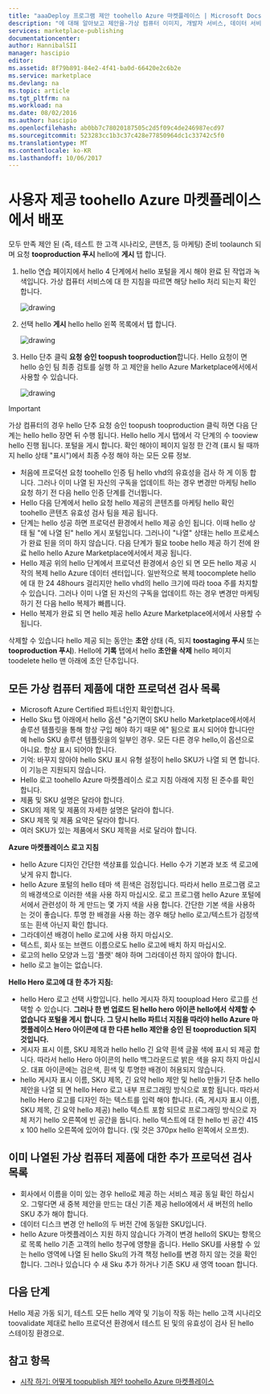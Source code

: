 ```yaml
---
title: "aaaDeploy 프로그램 제안 toohello Azure 마켓플레이스 | Microsoft Docs"
description: "에 대해 알아보고 제안을-가상 컴퓨터 이미지, 개발자 서비스, 데이터 서비스 등-Azure 마켓플레이스 toohello hello 지침 toodeploy 과정을 안내 합니다."
services: marketplace-publishing
documentationcenter: 
author: HannibalSII
manager: hascipio
editor: 
ms.assetid: 8f79b891-84e2-4f41-ba0d-66420e2c6b2e
ms.service: marketplace
ms.devlang: na
ms.topic: article
ms.tgt_pltfrm: na
ms.workload: na
ms.date: 08/02/2016
ms.author: hascipio
ms.openlocfilehash: ab0bb7c78020187505c2d5f09c4de246987ecd97
ms.sourcegitcommit: 523283cc1b3c37c428e77850964dc1c33742c5f0
ms.translationtype: MT
ms.contentlocale: ko-KR
ms.lasthandoff: 10/06/2017
---
```

# <a name="deploy-your-offer-toohello-azure-marketplace"></a>사용자 제공 toohello Azure 마켓플레이스에서 배포
모두 만족 제안 된 (즉, 테스트 한 고객 시나리오, 콘텐츠, 등 마케팅) 준비 toolaunch 되며 요청 **tooproduction 푸시** hello에 **게시** 탭 합니다.  

1. hello 연습 페이지에서 hello 4 단계에서 hello 포털을 게시 해야 완료 된 작업과 녹색입니다. 가상 컴퓨터 서비스에 대 한 지침을 따르면 해당 hello 처리 되는지 확인 합니다.
   
    ![drawing][img-pubportal-walkthru-checked]
2. 선택 hello **게시** hello hello 왼쪽 목록에서 탭 합니다.
   
    ![drawing][img-pubportal-menu-publish]
3. Hello 단추 클릭 **요청 승인 toopush tooproduction**합니다. Hello 요청이 면 hello 승인 팀 최종 검토를 실행 하 고 제안을 hello Azure Marketplace에서에서 사용할 수 있습니다.
   
    ![drawing][img-pubportal-publish-pushproduction]

> [!IMPORTANT]
> 가상 컴퓨터의 경우 hello 단추 요청 승인 toopush tooproduction 클릭 하면 다음 단계는 hello hello 장면 뒤 수행 됩니다. Hello hello 게시 탭에서 각 단계의 수 tooview hello 진행 됩니다. 포털을 게시 합니다. 확인 해야이 페이지 일정 한 간격 (표시 될 때까지 hello 상태 "표시")에서 최종 수정 해야 하는 모든 오류 정보.
> 
> * 처음에 프로덕션 요청 toohello 인증 팀 hello vhd의 유효성을 검사 하 게 이동 합니다. 그러나 이미 나열 된 자신의 구독을 업데이트 하는 경우 변경만 마케팅 hello 요청 하기 전 다음 hello 인증 단계를 건너뜁니다.
> * Hello 다음 단계에서 hello 요청 hello 제공의 콘텐츠를 마케팅 hello 확인 toohello 콘텐츠 유효성 검사 팀을 제공 됩니다.
> * 단계는 hello 성공 하면 프로덕션 환경에서 hello 제공 승인 됩니다. 이때 hello 상태 될 "에 나열 된" hello 게시 포털입니다. 그러나이 "나열" 상태는 hello 프로세스가 완료 된을 의미 하지 않습니다. 다음 단계가 필요 toobe hello 제공 하기 전에 완료 hello hello Azure Marketplace에서에서 제공 됩니다.
> * Hello 제공 위의 hello 단계에서 프로덕션 환경에서 승인 되 면 모든 hello 제공 시작의 복제 hello Azure 데이터 센터입니다. 일반적으로 복제 toocomplete hello에 대 한 24 48hours 걸리지만 hello vhd의 hello 크기에 따라 tooa 주를 차지할 수 있습니다. 그러나 이미 나열 된 자신의 구독을 업데이트 하는 경우 변경만 마케팅 하기 전 다음 hello 복제가 빠릅니다.
> * Hello 복제가 완료 되 면 hello 제공 hello Azure Marketplace에서에서 사용할 수 됩니다.
> 
> 삭제할 수 있습니다 hello 제공 되는 동안는 **초안** 상태 (즉, 되지 **toostaging 푸시** 또는 **tooproduction 푸시**). Hello에 **기록** 탭에서 hello **초안을 삭제** hello 페이지 toodelete hello 맨 아래에 초안 단추입니다.
> 
> 

## <a name="production-checklist-for-all-virtual-machine-offers"></a>모든 가상 컴퓨터 제품에 대한 프로덕션 검사 목록
* Microsoft Azure Certified 파트너인지 확인합니다.
* Hello Sku 탭 아래에서 hello 옵션 "숨기면이 SKU hello Marketplace에서에서 솔루션 템플릿을 통해 항상 구입 해야 하기 때문 에" 됨으로 표시 되어야 합니다만 예 hello SKU 솔루션 템플릿을의 일부인 경우. 모든 다른 경우 hello,이 옵션으로 아니요. 항상 표시 되어야 합니다.
* 기억: 바꾸지 않아야 hello SKU 표시 유형 설정이 hello SKU가 나열 되 면 합니다. 이 기능은 지원되지 않습니다.
* Hello 로고 toohello Azure 마켓플레이스 로고 지침 아래에 지정 된 준수를 확인 합니다.
* 제품 및 SKU 설명은 달라야 합니다.
* SKU의 제목 및 제품의 자세한 설명은 달라야 합니다.
* SKU 제목 및 제품 요약은 달라야 합니다.
* 여러 SKU가 있는 제품에서 SKU 제목을 서로 달라야 합니다.

**Azure 마켓플레이스 로고 지침**

* hello Azure 디자인 간단한 색상표를 있습니다. Hello 수가 기본과 보조 색 로고에 낮게 유지 합니다.
* hello Azure 포털의 hello 테마 색 흰색은 검정입니다. 따라서 hello 프로그램 로고의 배경색으로 이러한 색을 사용 하지 마십시오. 로고 프로그램 hello Azure 포털에서에서 관련성이 하 게 만드는 몇 가지 색을 사용 합니다. 간단한 기본 색을 사용하는 것이 좋습니다. 투명 한 배경을 사용 하는 경우 해당 hello 로고/텍스트가 검정색 또는 흰색 아닌지 확인 합니다.
* 그라데이션 배경이 hello 로고에 사용 하지 마십시오.
* 텍스트, 회사 또는 브랜드 이름으로도 hello 로고에 배치 하지 마십시오.
* 로고의 hello 모양과 느낌 '플랫' 해야 하며 그라데이션 하지 않아야 합니다.
* hello 로고 늘이는 없습니다.

**Hello Hero 로고에 대 한 추가 지침:**

* hello Hero 로고 선택 사항입니다. hello 게시자 하지 tooupload Hero 로고를 선택할 수 있습니다. **그러나 한 번 업로드 된 hello hero 아이콘 hello에서 삭제할 수 없습니다 포털을 게시 합니다. 그 당시 hello 파트너 지침을 따라야 hello Azure 마켓플레이스 Hero 아이콘에 대 한 다른 hello 제안을 승인 된 tooproduction 되지 것입니다.**
* 게시자 표시 이름, SKU 제목과 hello hello 긴 요약 흰색 글꼴 색에 표시 되 제공 합니다. 따라서 hello Hero 아이콘의 hello 백그라운드로 밝은 색을 유지 하지 마십시오. 대표 아이콘에는 검은색, 흰색 및 투명한 배경이 허용되지 않습니다.
* hello 게시자 표시 이름, SKU 제목, 긴 요약 hello 제안 및 hello 만들기 단추 hello 제안을 나열 되 면 hello Hero 로고 내부 프로그래밍 방식으로 포함 됩니다. 따라서 hello Hero 로고를 디자인 하는 텍스트를 입력 해야 합니다. (즉, 게시자 표시 이름, SKU 제목, 긴 요약 hello 제공) hello 텍스트 포함 되므로 프로그래밍 방식으로 자체 저기 hello 오른쪽에 빈 공간을 둡니다. hello 텍스트에 대 한 hello 빈 공간 415 x 100 hello 오른쪽에 있어야 합니다. (및 것은 370px hello 왼쪽에서 오프셋).

## <a name="additional-production-checklist-for-already-listed-virtual-machine-offers"></a>이미 나열된 가상 컴퓨터 제품에 대한 추가 프로덕션 검사 목록
* 회사에서 이름을 이미 있는 경우 hello로 제공 하는 서비스 제공 동일 확인 하십시오. 그렇다면 새 중복 제안을 만드는 대신 기존 제공 hello에에서 새 버전의 hello SKU 추가 해야 합니다.
* 데이터 디스크 변경 안 hello의 두 버전 간에 동일한 SKU입니다.
* hello Azure 마켓플레이스 지원 하지 않습니다 가격이 변경 hello의 SKU는 항목으로 목록 hello 기존 고객의 hello 청구에 영향을 줍니다. Hello SKU를 사용할 수 있는 hello 영역에 나열 된 hello Sku의 가격 책정 hello를 변경 하지 않는 것을 확인 합니다. 그러나 있습니다 수 새 Sku 추가 하거나 기존 SKU 새 영역 tooan 합니다.

## <a name="next-steps"></a>다음 단계
Hello 제공 가동 되기, 테스트 모든 hello 계약 및 기능이 작동 하는 hello 고객 시나리오 toovalidate 제대로 hello 프로덕션 환경에서 테스트 된 및의 유효성이 검사 된 hello 스테이징 환경으로.

## <a name="see-also"></a>참고 항목
* [시작 하기: 어떻게 toopublish 제안 toohello Azure 마켓플레이스](marketplace-publishing-getting-started.md)

[img-pubportal-walkthru-checked]:media/marketplace-publishing-push-to-production/pubportal-walkthru-checked.png
[img-pubportal-menu-publish]:media/marketplace-publishing-push-to-production/pubportal-menu-publish.png
[img-pubportal-publish-pushproduction]:media/marketplace-publishing-push-to-production/pubportal-publish-pushproduction.png
